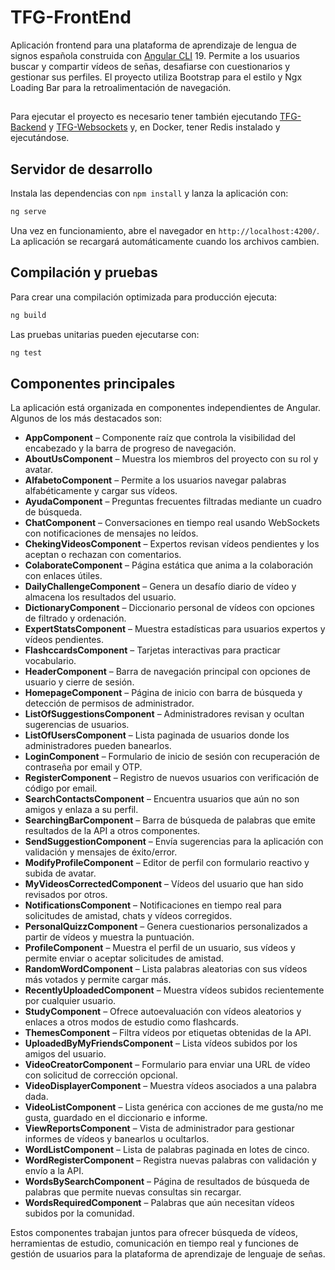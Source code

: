 # TFG-FrontEnd

Aplicación frontend para una plataforma de aprendizaje de lengua de signos española construida con [Angular CLI](https://github.com/angular/angular-cli) 19. Permite a los usuarios buscar y compartir vídeos de señas, desafiarse con cuestionarios y gestionar sus perfiles. El proyecto utiliza Bootstrap para el estilo y Ngx Loading Bar para la retroalimentación de navegación.

## 
Para ejecutar el proyecto es necesario tener también ejecutando [TFG-Backend](https://github.com/HeliotGonzalez/TFG-Backend) y [TFG-Websockets](https://github.com/HeliotGonzalez/TFG-Websockets) y, en Docker, tener Redis instalado y ejecutándose.

## Servidor de desarrollo

Instala las dependencias con `npm install` y lanza la aplicación con:

```bash
ng serve
```

Una vez en funcionamiento, abre el navegador en `http://localhost:4200/`. La aplicación se recargará automáticamente cuando los archivos cambien.

## Compilación y pruebas

Para crear una compilación optimizada para producción ejecuta:

```bash
ng build
```

Las pruebas unitarias pueden ejecutarse con:

```bash
ng test
```

## Componentes principales

La aplicación está organizada en componentes independientes de Angular. Algunos de los más destacados son:

- **AppComponent** – Componente raíz que controla la visibilidad del encabezado y la barra de progreso de navegación.
- **AboutUsComponent** – Muestra los miembros del proyecto con su rol y avatar.
- **AlfabetoComponent** – Permite a los usuarios navegar palabras alfabéticamente y cargar sus vídeos.
- **AyudaComponent** – Preguntas frecuentes filtradas mediante un cuadro de búsqueda.
- **ChatComponent** – Conversaciones en tiempo real usando WebSockets con notificaciones de mensajes no leídos.
- **ChekingVideosComponent** – Expertos revisan vídeos pendientes y los aceptan o rechazan con comentarios.
- **ColaborateComponent** – Página estática que anima a la colaboración con enlaces útiles.
- **DailyChallengeComponent** – Genera un desafío diario de vídeo y almacena los resultados del usuario.
- **DictionaryComponent** – Diccionario personal de vídeos con opciones de filtrado y ordenación.
- **ExpertStatsComponent** – Muestra estadísticas para usuarios expertos y vídeos pendientes.
- **FlashccardsComponent** – Tarjetas interactivas para practicar vocabulario.
- **HeaderComponent** – Barra de navegación principal con opciones de usuario y cierre de sesión.
- **HomepageComponent** – Página de inicio con barra de búsqueda y detección de permisos de administrador.
- **ListOfSuggestionsComponent** – Administradores revisan y ocultan sugerencias de usuarios.
- **ListOfUsersComponent** – Lista paginada de usuarios donde los administradores pueden banearlos.
- **LoginComponent** – Formulario de inicio de sesión con recuperación de contraseña por email y OTP.
- **RegisterComponent** – Registro de nuevos usuarios con verificación de código por email.
- **SearchContactsComponent** – Encuentra usuarios que aún no son amigos y enlaza a su perfil.
- **SearchingBarComponent** – Barra de búsqueda de palabras que emite resultados de la API a otros componentes.
- **SendSuggestionComponent** – Envía sugerencias para la aplicación con validación y mensajes de éxito/error.
- **ModifyProfileComponent** – Editor de perfil con formulario reactivo y subida de avatar.
- **MyVideosCorrectedComponent** – Vídeos del usuario que han sido revisados por otros.
- **NotificationsComponent** – Notificaciones en tiempo real para solicitudes de amistad, chats y vídeos corregidos.
- **PersonalQuizzComponent** – Genera cuestionarios personalizados a partir de vídeos y muestra la puntuación.
- **ProfileComponent** – Muestra el perfil de un usuario, sus vídeos y permite enviar o aceptar solicitudes de amistad.
- **RandomWordComponent** – Lista palabras aleatorias con sus vídeos más votados y permite cargar más.
- **RecentlyUploadedComponent** – Muestra vídeos subidos recientemente por cualquier usuario.
- **StudyComponent** – Ofrece autoevaluación con vídeos aleatorios y enlaces a otros modos de estudio como flashcards.
- **ThemesComponent** – Filtra vídeos por etiquetas obtenidas de la API.
- **UploadedByMyFriendsComponent** – Lista vídeos subidos por los amigos del usuario.
- **VideoCreatorComponent** – Formulario para enviar una URL de vídeo con solicitud de corrección opcional.
- **VideoDisplayerComponent** – Muestra vídeos asociados a una palabra dada.
- **VideoListComponent** – Lista genérica con acciones de me gusta/no me gusta, guardado en el diccionario e informe.
- **ViewReportsComponent** – Vista de administrador para gestionar informes de vídeos y banearlos u ocultarlos.
- **WordListComponent** – Lista de palabras paginada en lotes de cinco.
- **WordRegisterComponent** – Registra nuevas palabras con validación y envío a la API.
- **WordsBySearchComponent** – Página de resultados de búsqueda de palabras que permite nuevas consultas sin recargar.
- **WordsRequiredComponent** – Palabras que aún necesitan vídeos subidos por la comunidad.

Estos componentes trabajan juntos para ofrecer búsqueda de vídeos, herramientas de estudio, comunicación en tiempo real y funciones de gestión de usuarios para la plataforma de aprendizaje de lenguaje de señas.